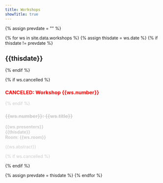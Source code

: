 ```yaml
---
title: Workshops
showTitle: true
---
```


{% assign prevdate = "" %}

{% for ws in site.data.workshops %}
{% assign thisdate = ws.date %}
{% if thisdate != prevdate %}
  <h2 class="alert alert-info">{{thisdate}}</h2>
{% endif %}

{% if ws.cancelled %}
<h3 style="color: red;">CANCELED: Workshop {{ws.number}}</h3> 
<div style = "color: #CCCCCC; ">
{% endif %}

<h3 {% if ws.cancelled %} style="text-decoration:line-through;"{% endif %} > {{ws.number}}: {{ws.title}}</h3>

<p><b>{{ws.presenters}}</b><br/>
<b>{{thisdate}}</b><br/>
<b>Room: {{ws.room}}</b></p>
{{ws.abstract}}

{% if ws.cancelled %}
</div>
{% endif %}

{% assign prevdate = thisdate %}
{% endfor %}
